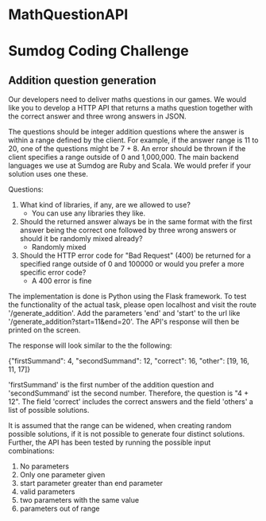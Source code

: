 # MathQuestionAPI

Sumdog Coding Challenge
========================

Addition question generation
-----------------------------
Our developers need to deliver maths questions in our games. We would like you to develop a
HTTP API that returns a maths question together with the correct answer and three wrong
answers in JSON.

The questions should be integer addition questions where the answer is within a range defined
by the client. For example, if the answer range is 11 to 20, one of the questions might be 7 + 8.
An error should be thrown if the client specifies a range outside of 0 and 1,000,000.
The main backend languages we use at Sumdog are Ruby and Scala. We would prefer if your
solution uses one these.


Questions:

1. What kind of libraries, if any, are we allowed to use? 
    - You can use any libraries they like.
2. Should the returned answer always be in the same format with the first answer being the correct one followed by three wrong answers or should it be randomly mixed already? 
    - Randomly mixed
3. Should the HTTP error code for "Bad Request" (400) be returned for a specified range outside of 0 and 100000 or would you prefer a more specific error code? 
    - A 400 error is fine
    
The implementation is done is Python using the Flask framework. To test the functionality of the actual task, 
please open localhost and visit the route '/generate_addition'. Add the parameters 'end' and 'start' to the url
like '/generate_addition?start=11&end=20'. The API's response will then be printed on the screen. 

The response will look similar to the the following: 

{"firstSummand": 4, "secondSummand": 12, "correct": 16, "other": [19, 16, 11, 17]}

'firstSummand' is the first number of the addition question and 'secondSummand' ist the second number. Therefore,
the question is "4 + 12". 
The field 'correct' includes the correct answers and the field 'others' a list of possible solutions.

It is assumed that the range can be widened, when creating random possible solutions, if it is not possible to 
generate four distinct solutions. Further, the API has been tested by running the possible input combinations: 

1. No parameters
2. Only one parameter given
3. start parameter greater than end parameter
4. valid parameters
5. two parameters with the same value
6. parameters out of range




